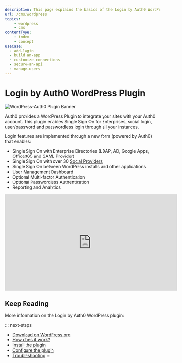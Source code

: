 ```yaml
---
description: This page explains the basics of the Login by Auth0 WordPress plugin.
url: /cms/wordpress
topics:
    - wordpress
    - cms
contentType: 
    - index
    - concept
useCase:
  - add-login
  - build-an-app
  - customize-connections
  - secure-an-api
  - manage-users
---
```

# Login by Auth0 WordPress Plugin

![WordPress-Auth0 Plugin Banner](/media/articles/cms/wordpress/wordpress-plugin-banner.png)

Auth0 provides a WordPress Plugin to integrate your sites with your Auth0 account. This plugin enables Single Sign On for Enterprises, social login, user/password and passwordless login through all your instances.

Login features are implemented through a new form (powered by Auth0) that enables:

- Single Sign On with Enterprise Directories (LDAP, AD, Google Apps, Office365 and SAML Provider)
- Single Sign On with over 30 [Social Providers](/identityproviders)
- Single Sign On between WordPress installs and other applications
- User Management Dashboard
- Optional Multi-factor Authentication
- Optional Passwordless Authentication
- Reporting and Analytics

<iframe width="560" height="315" src="https://www.youtube.com/embed/nVYYEJSUrHw" frameborder="0" allow="accelerometer; autoplay; encrypted-media; gyroscope; picture-in-picture" allowfullscreen></iframe>

## Keep Reading

More information on the Login by Auth0 WordPress plugin:

::: next-steps
* [Download on WordPress.org](https://wordpress.org/plugins/auth0/)
* [How does it work?](/cms/wordpress/how-does-it-work)
* [Install the plugin](/cms/wordpress/installation)
* [Configure the plugin](/cms/wordpress/configuration)
* [Troubleshooting](/cms/wordpress/troubleshoot)
:::
